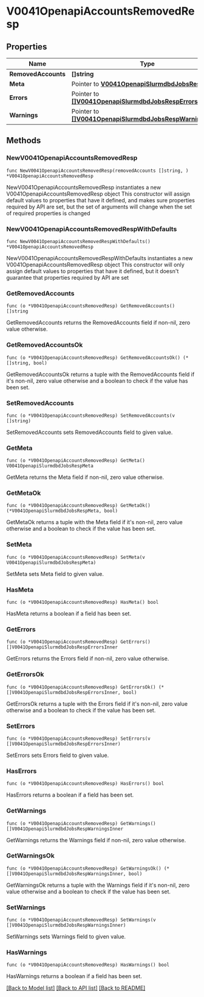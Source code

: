 # V0041OpenapiAccountsRemovedResp

## Properties

Name | Type | Description | Notes
------------ | ------------- | ------------- | -------------
**RemovedAccounts** | **[]string** | removed_accounts | 
**Meta** | Pointer to [**V0041OpenapiSlurmdbdJobsRespMeta**](V0041OpenapiSlurmdbdJobsRespMeta.md) |  | [optional] 
**Errors** | Pointer to [**[]V0041OpenapiSlurmdbdJobsRespErrorsInner**](V0041OpenapiSlurmdbdJobsRespErrorsInner.md) | Query errors | [optional] 
**Warnings** | Pointer to [**[]V0041OpenapiSlurmdbdJobsRespWarningsInner**](V0041OpenapiSlurmdbdJobsRespWarningsInner.md) | Query warnings | [optional] 

## Methods

### NewV0041OpenapiAccountsRemovedResp

`func NewV0041OpenapiAccountsRemovedResp(removedAccounts []string, ) *V0041OpenapiAccountsRemovedResp`

NewV0041OpenapiAccountsRemovedResp instantiates a new V0041OpenapiAccountsRemovedResp object
This constructor will assign default values to properties that have it defined,
and makes sure properties required by API are set, but the set of arguments
will change when the set of required properties is changed

### NewV0041OpenapiAccountsRemovedRespWithDefaults

`func NewV0041OpenapiAccountsRemovedRespWithDefaults() *V0041OpenapiAccountsRemovedResp`

NewV0041OpenapiAccountsRemovedRespWithDefaults instantiates a new V0041OpenapiAccountsRemovedResp object
This constructor will only assign default values to properties that have it defined,
but it doesn't guarantee that properties required by API are set

### GetRemovedAccounts

`func (o *V0041OpenapiAccountsRemovedResp) GetRemovedAccounts() []string`

GetRemovedAccounts returns the RemovedAccounts field if non-nil, zero value otherwise.

### GetRemovedAccountsOk

`func (o *V0041OpenapiAccountsRemovedResp) GetRemovedAccountsOk() (*[]string, bool)`

GetRemovedAccountsOk returns a tuple with the RemovedAccounts field if it's non-nil, zero value otherwise
and a boolean to check if the value has been set.

### SetRemovedAccounts

`func (o *V0041OpenapiAccountsRemovedResp) SetRemovedAccounts(v []string)`

SetRemovedAccounts sets RemovedAccounts field to given value.


### GetMeta

`func (o *V0041OpenapiAccountsRemovedResp) GetMeta() V0041OpenapiSlurmdbdJobsRespMeta`

GetMeta returns the Meta field if non-nil, zero value otherwise.

### GetMetaOk

`func (o *V0041OpenapiAccountsRemovedResp) GetMetaOk() (*V0041OpenapiSlurmdbdJobsRespMeta, bool)`

GetMetaOk returns a tuple with the Meta field if it's non-nil, zero value otherwise
and a boolean to check if the value has been set.

### SetMeta

`func (o *V0041OpenapiAccountsRemovedResp) SetMeta(v V0041OpenapiSlurmdbdJobsRespMeta)`

SetMeta sets Meta field to given value.

### HasMeta

`func (o *V0041OpenapiAccountsRemovedResp) HasMeta() bool`

HasMeta returns a boolean if a field has been set.

### GetErrors

`func (o *V0041OpenapiAccountsRemovedResp) GetErrors() []V0041OpenapiSlurmdbdJobsRespErrorsInner`

GetErrors returns the Errors field if non-nil, zero value otherwise.

### GetErrorsOk

`func (o *V0041OpenapiAccountsRemovedResp) GetErrorsOk() (*[]V0041OpenapiSlurmdbdJobsRespErrorsInner, bool)`

GetErrorsOk returns a tuple with the Errors field if it's non-nil, zero value otherwise
and a boolean to check if the value has been set.

### SetErrors

`func (o *V0041OpenapiAccountsRemovedResp) SetErrors(v []V0041OpenapiSlurmdbdJobsRespErrorsInner)`

SetErrors sets Errors field to given value.

### HasErrors

`func (o *V0041OpenapiAccountsRemovedResp) HasErrors() bool`

HasErrors returns a boolean if a field has been set.

### GetWarnings

`func (o *V0041OpenapiAccountsRemovedResp) GetWarnings() []V0041OpenapiSlurmdbdJobsRespWarningsInner`

GetWarnings returns the Warnings field if non-nil, zero value otherwise.

### GetWarningsOk

`func (o *V0041OpenapiAccountsRemovedResp) GetWarningsOk() (*[]V0041OpenapiSlurmdbdJobsRespWarningsInner, bool)`

GetWarningsOk returns a tuple with the Warnings field if it's non-nil, zero value otherwise
and a boolean to check if the value has been set.

### SetWarnings

`func (o *V0041OpenapiAccountsRemovedResp) SetWarnings(v []V0041OpenapiSlurmdbdJobsRespWarningsInner)`

SetWarnings sets Warnings field to given value.

### HasWarnings

`func (o *V0041OpenapiAccountsRemovedResp) HasWarnings() bool`

HasWarnings returns a boolean if a field has been set.


[[Back to Model list]](../README.md#documentation-for-models) [[Back to API list]](../README.md#documentation-for-api-endpoints) [[Back to README]](../README.md)


